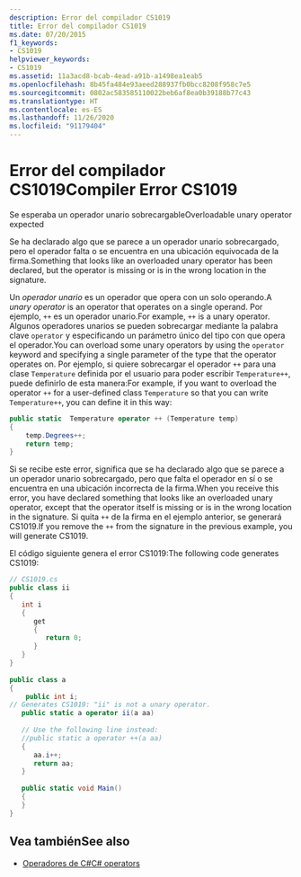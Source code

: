 ```yaml
---
description: Error del compilador CS1019
title: Error del compilador CS1019
ms.date: 07/20/2015
f1_keywords:
- CS1019
helpviewer_keywords:
- CS1019
ms.assetid: 11a3acd8-bcab-4ead-a91b-a1498ea1eab5
ms.openlocfilehash: 8b45fa484e93aeed288937fb0bcc8208f958c7e5
ms.sourcegitcommit: 0802ac583585110022beb6af8ea0b39188b77c43
ms.translationtype: HT
ms.contentlocale: es-ES
ms.lasthandoff: 11/26/2020
ms.locfileid: "91179404"
---
```

# <a name="compiler-error-cs1019"></a><span data-ttu-id="3ba30-103">Error del compilador CS1019</span><span class="sxs-lookup"><span data-stu-id="3ba30-103">Compiler Error CS1019</span></span>

<span data-ttu-id="3ba30-104">Se esperaba un operador unario sobrecargable</span><span class="sxs-lookup"><span data-stu-id="3ba30-104">Overloadable unary operator expected</span></span>  
  
 <span data-ttu-id="3ba30-105">Se ha declarado algo que se parece a un operador unario sobrecargado, pero el operador falta o se encuentra en una ubicación equivocada de la firma.</span><span class="sxs-lookup"><span data-stu-id="3ba30-105">Something that looks like an overloaded unary operator has been declared, but the operator is missing or is in the wrong location in the signature.</span></span>  
  
 <span data-ttu-id="3ba30-106">Un *operador unario* es un operador que opera con un solo operando.</span><span class="sxs-lookup"><span data-stu-id="3ba30-106">A *unary operator* is an operator that operates on a single operand.</span></span> <span data-ttu-id="3ba30-107">Por ejemplo, `++` es un operador unario.</span><span class="sxs-lookup"><span data-stu-id="3ba30-107">For example, `++` is a unary operator.</span></span> <span data-ttu-id="3ba30-108">Algunos operadores unarios se pueden sobrecargar mediante la palabra clave `operator` y especificando un parámetro único del tipo con que opera el operador.</span><span class="sxs-lookup"><span data-stu-id="3ba30-108">You can overload some unary operators by using the `operator` keyword and specifying a single parameter of the type that the operator operates on.</span></span> <span data-ttu-id="3ba30-109">Por ejemplo, si quiere sobrecargar el operador `++` para una clase `Temperature` definida por el usuario para poder escribir `Temperature++`, puede definirlo de esta manera:</span><span class="sxs-lookup"><span data-stu-id="3ba30-109">For example, if you want to overload the operator `++` for a user-defined class `Temperature` so that you can write `Temperature++`, you can define it in this way:</span></span>  
  
```csharp  
public static  Temperature operator ++ (Temperature temp)  
{  
    temp.Degrees++;  
    return temp;  
}  
```  
  
 <span data-ttu-id="3ba30-110">Si se recibe este error, significa que se ha declarado algo que se parece a un operador unario sobrecargado, pero que falta el operador en sí o se encuentra en una ubicación incorrecta de la firma.</span><span class="sxs-lookup"><span data-stu-id="3ba30-110">When you receive this error, you have declared something that looks like an overloaded unary operator, except that the operator itself is missing or is in the wrong location in the signature.</span></span> <span data-ttu-id="3ba30-111">Si quita `++` de la firma en el ejemplo anterior, se generará CS1019.</span><span class="sxs-lookup"><span data-stu-id="3ba30-111">If you remove the `++` from the signature in the previous example, you will generate CS1019.</span></span>  
  
 <span data-ttu-id="3ba30-112">El código siguiente genera el error CS1019:</span><span class="sxs-lookup"><span data-stu-id="3ba30-112">The following code generates CS1019:</span></span>  
  
```csharp  
// CS1019.cs  
public class ii  
{  
   int i  
   {  
      get  
      {  
         return 0;  
      }  
   }  
}  
  
public class a  
{  
    public int i;  
// Generates CS1019: "ii" is not a unary operator.  
   public static a operator ii(a aa)
  
   // Use the following line instead:  
   //public static a operator ++(a aa)  
   {  
      aa.i++;  
      return aa;
   }  
  
   public static void Main()  
   {  
   }  
}  
```  
  
## <a name="see-also"></a><span data-ttu-id="3ba30-113">Vea también</span><span class="sxs-lookup"><span data-stu-id="3ba30-113">See also</span></span>

- [<span data-ttu-id="3ba30-114">Operadores de C#</span><span class="sxs-lookup"><span data-stu-id="3ba30-114">C# operators</span></span>](../operators/index.md)
